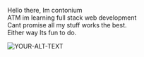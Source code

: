 Hello there, Im contonium
<br>
ATM im learning full stack web development
<br>
Cant promise all my stuff works the best.
<br>
Either way Its fun to do.


<picture>
 <source media="(prefers-color-scheme: dark)" srcset="https://encrypted-tbn0.gstatic.com/images?q=tbn:ANd9GcQLlQKMBphewPT81Tic_4m-w43zD3rHdqshyA&s">
 <source media="(prefers-color-scheme: light)" srcset="https://encrypted-tbn0.gstatic.com/images?q=tbn:ANd9GcSMyA3rwqud5rKwSO4QI7_9zYPCiSp_uS_kZw&s">
 <img alt="YOUR-ALT-TEXT" src="YOUR-DEFAULT-IMAGE">
</picture>
